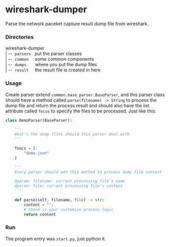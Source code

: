 # wireshark-dumper

Parse the network paceket capture result dump file from wireshark.

### Directories

wireshark-dumper  
|&nbsp;--&nbsp; `parsers` &nbsp; put the parser classes  
|&nbsp;--&nbsp; `common` &nbsp;&nbsp;&nbsp; some common components  
|&nbsp;--&nbsp; `dumps` &nbsp;&nbsp;&nbsp;&nbsp;&nbsp; where you put the dump files  
|&nbsp;--&nbsp; `result` &nbsp;&nbsp;&nbsp; the result file is created in here

### Usage

Create parser extend `common.base_parser.BaseParser`, and this parser class should have a method called `parse(filename) -> String` to process the dump file and return the process result and should also have the list attribute called `focus` to specify the files to be processed. Just like this:

```python
class DemoParser(BaseParser):

    '''
    What's the dump files should this parser deal with
    '''

    foucs = [
        "demo.json"
    ]

    '''
    Every parser should add this method to process dump file content

    @param: filename: current processing file's name
    @param: file: current processing file's content
    '''

    def parse(self, filename, file) -> str:
        content = "";
        # there is your customize process logic
        return content
```

### Run

The program entry was `start.py`, just python it.
